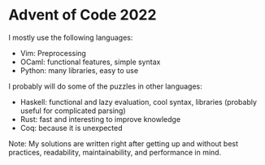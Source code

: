 # Advent of Code 2022

I mostly use the following languages:
* Vim: Preprocessing
* OCaml: functional features, simple syntax
* Python: many libraries, easy to use

I probably will do some of the puzzles in other languages:
* Haskell: functional and lazy evaluation, cool syntax, libraries (probably useful for complicated parsing)
* Rust: fast and interesting to improve knowledge
* Coq: because it is unexpected

Note:
My solutions are written right after getting up and without best practices, readability, maintainability, and performance in mind. 
